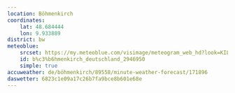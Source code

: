 ```yaml
---
location: Böhmenkirch
coordinates:
    lat: 48.684444
    lon: 9.933889
district: bw
meteoblue:
    srcset: https://my.meteoblue.com/visimage/meteogram_web_hd?look=KILOMETER_PER_HOUR%2CCELSIUS%2CMILLIMETER&apikey=5838a18e295d&temperature=C&windspeed=kmh&precipitationamount=mm&winddirection=3char&city=B%C3%B6hmenkirch&iso2=de&lat=48.683300&lon=9.933330&asl=693&tz=Europe%2FBerlin&lang=de&sig=a28dca9c3b23be9cc8a0d454a7555590
    id: b%c3%b6hmenkirch_deutschland_2946950
    simple: true
accuweather: de/böhmenkirch/89558/minute-weather-forecast/171896
daswetter: 6823c1e09a17c26b7fa9bce8b601e68e
---
```

